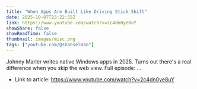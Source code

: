 ```yaml
---
title: "When Apps Are Built Like Driving Stick Shift"
date: 2025-10-07T23:22:55Z
link: https://www.youtube.com/watch?v=2c4dn0ye8uY
showShare: false
showReadTime: false
thumbnail: images/misc.png
tags: ["youtube.com/@shanselman"]
---
```

Johnny Marler writes native Windows apps in 2025. Turns out there's a real difference when you skip the web view. Full episode: ...

- Link to article: https://www.youtube.com/watch?v=2c4dn0ye8uY